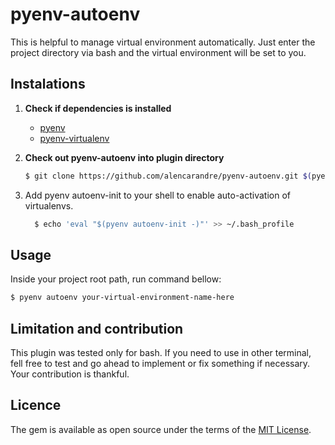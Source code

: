 # pyenv-autoenv

This is helpful to manage virtual environment automatically. Just enter the project directory via bash and the virtual environment will be set to you.

## Instalations

1. **Check if dependencies is installed**
    - [pyenv](https://github.com/pyenv/pyenv)
    - [pyenv-virtualenv](https://github.com/pyenv/pyenv-virtualenv)

2. **Check out pyenv-autoenv into plugin directory**

    ```sh
    $ git clone https://github.com/alencarandre/pyenv-autoenv.git $(pyenv root)/plugins/pyenv-autoenv
    ```

3. Add pyenv autoenv-init to your shell to enable auto-activation of virtualenvs.

    ```sh
      $ echo 'eval "$(pyenv autoenv-init -)"' >> ~/.bash_profile
    ```

## Usage

Inside your project root path, run command bellow:

```sh
$ pyenv autoenv your-virtual-environment-name-here
```

## Limitation and contribution

This plugin was tested only for bash. If you need to use in other terminal, fell free to test and go ahead to implement or fix something if necessary. Your contribution is thankful.

## Licence

The gem is available as open source under the terms of the [MIT License](https://opensource.org/licenses/MIT).
